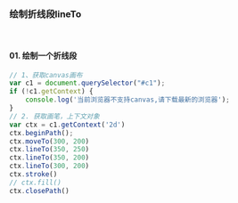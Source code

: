 ### 绘制折线段lineTo
<br/>

#### 01. 绘制一个折线段
  
```js
// 1、获取canvas画布
var c1 = document.querySelector("#c1");
if (!c1.getContext) {
    console.log('当前浏览器不支持canvas,请下载最新的浏览器');
}
// 2. 获取画笔，上下文对象
var ctx = c1.getContext('2d')
ctx.beginPath();
ctx.moveTo(300, 200)
ctx.lineTo(350, 250)
ctx.lineTo(350, 200)
ctx.lineTo(300, 200)
ctx.stroke()
// ctx.fill()
ctx.closePath()

```

<preview path="./demos/04.vue"></preview>